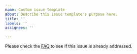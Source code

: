 ```yaml
---
name: Custom issue template
about: Describe this issue template's purpose here.
title: ''
labels: ''
assignees: ''

---
```


Please check the [FAQ](https://pagenotes.manugarg.com/faq/) to see if this issue is already addressed.
